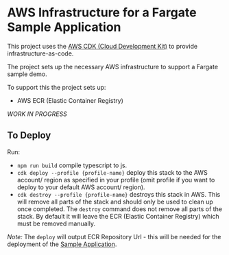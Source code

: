 # AWS Infrastructure for a Fargate Sample Application
This project uses the [AWS CDK (Cloud Development Kit)](https://docs.aws.amazon.com/cdk/latest/guide/home.html) to provide infrastructure-as-code.

The project sets up the necessary AWS infrastructure to support a Fargate sample demo.

To support this the project sets up:

* AWS ECR (Elastic Container Registry)

*WORK IN PROGRESS*

## To Deploy
Run:

* `npm run build` compile typescript to js.
* `cdk deploy --profile {profile-name}` deploy this stack to the AWS account/ region as specified in your profile (omit profile if you want to deploy to your default AWS account/ region).
* `cdk destroy --profile {profile-name}` destroys this stack in AWS.  This will remove all parts of the stack and should only be used to clean up once completed. The `destroy` command does not remove all parts of the stack.  By default it will leave the ECR (Elastic Container Registry) which must be removed manually.

*Note:* The `deploy` will output ECR Repository Url - this will be needed for the deployment of the [Sample Application](../fargate-sample-infrastructure/README.md).
